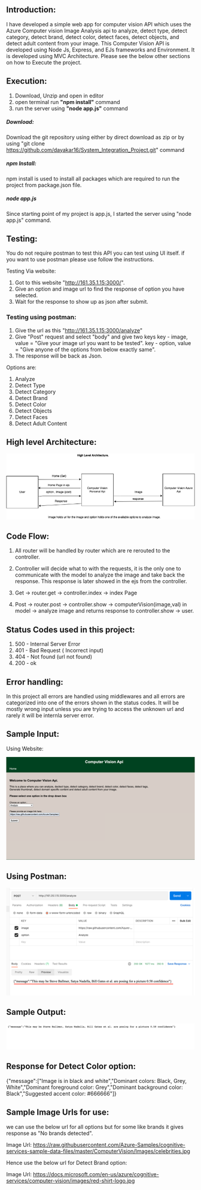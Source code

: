 ## Introduction: 
I have developed a simple web app for computer vision API which uses the Azure Computer vision Image Analysis api to analyze, detect type, detect category, detect brand, detect color, detect faces, detect objects, and detect adult content from your image. This Computer Vision API is developed using Node Js, Express, and EJs frameworks and Environment. It is developed using MVC Architecture. Please see the below other sections on how to Execute the project. 

## Execution: 
1. Download, Unzip and open in editor
2. open terminal run <b>"npm install"</b> command
3. run the server using <b>"node app.js"</b> command 

##### Download: 
Download the git repository using either by direct download as zip or by using "git clone https://github.com/dayakar16/System_Integration_Project.git" command 

##### npm Install: 
npm install is used to install all packages which are required to run the project from package.json file. 

##### node app.js 
Since starting point of my project is app.js, I started the server using "node app.js" command. 

## Testing: 
You do not require postman to test this API you can test using UI itself. if you want to use postman please use follow the instructions.

Testing Via website: 

1. Got to this website "http://161.35.1.15:3000/". 
2. Give an option and image url to find the response of option you have selected. 
3. Wait for the response to show up as json after submit. 

### Testing using postman: 

1. Give the url as this  "http://161.35.1.15:3000/analyze"
2. Give "Post"  request and select "body" and give two keys 
    key - image, value = "Give your image url you want to be tested". 
    key - option, value = "Give anyone of the options from below exactly same". 
3. The response will be back as Json. 

Options are: 
1. Analyze
2. Detect Type
3. Detect Category
4. Detect Brand
5. Detect Color
6. Detect Objects
7. Detect Faces
8. Detect Adult Content

## High level Architecture: 

<img src="./public/images/FlowDiagram.png" alt="Flow Diagram">

## Code Flow: 
1. All router will be handled by router which are re rerouted to the controller. 
2. Controller will decide what to with the requests, it is the only one to communicate with the model to analyze the image and take back the response. This response is later showed in the ejs from the controller. 

1. Get -> router.get -> controller.index -> index Page 
2. Post -> router.post -> controller.show ->  computerVision(image,val) in model -> analyze image and returns response to controller.show -> user.

## Status Codes used in this project: 

1. 500 - Internal Server Error 
2. 401 - Bad Request ( Incorrect input)
3. 404 - Not found (url not found)
4. 200 - ok

## Error handling: 

In this project all errors are handled using middlewares and all errors are categorized into one of the errors shown in the status codes. It will be mostly wrong input unless you are trying to access the unknown url and rarely it will be internla server error. 

## Sample Input: 

Using Website: 

<img src="./public/images/input.png" alt="Image">

## Using Postman: 

<img src='./public/images/input_postman.png' alt="Postman Input"> 

## Sample Output: 

<img src='./public/images/output.png' alt="output"> 

## Response for Detect Color option:

{"message":["Image is in black and white","Dominant colors: Black, Grey, White","Dominant foreground color: Grey","Dominant background color: Black","Suggested accent color: #666666"]}

## Sample Image Urls for use: 

we can use the below url for all options but for some like brands it gives response as "No brands detected".

Image Url:  https://raw.githubusercontent.com/Azure-Samples/cognitive-services-sample-data-files/master/ComputerVision/Images/celebrities.jpg

Hence use the below url for Detect Brand option: 

Image Url: https://docs.microsoft.com/en-us/azure/cognitive-services/computer-vision/images/red-shirt-logo.jpg

